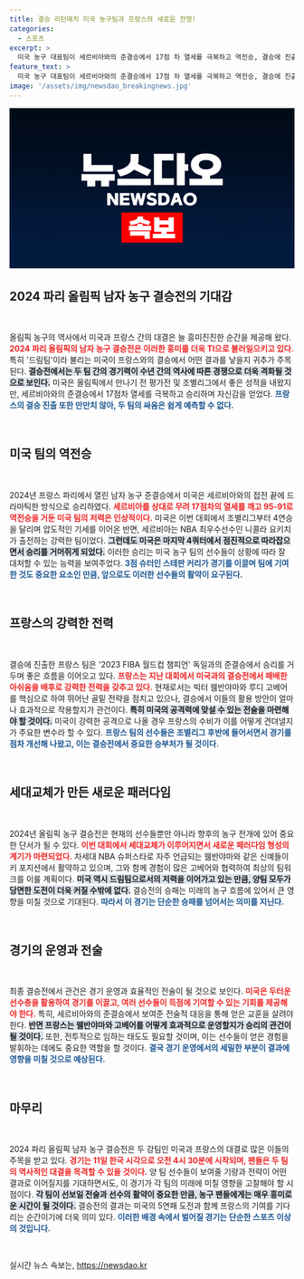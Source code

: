 ```yaml
---
title: 결승 리턴매치 미국 농구팀과 프랑스의 새로운 전쟁!
categories:
  - 스포츠
excerpt: >
  미국 농구 대표팀이 세르비아와의 준결승에서 17점 차 열세를 극복하고 역전승, 결승에 진출했다. 11일 파리에서 프랑스와의 운명을 걸고 대결할 예정이다. 드림팀의 5연패 도전과 홈팀의 반격, 관전 포인트가 가득하다!
feature_text: >
  미국 농구 대표팀이 세르비아와의 준결승에서 17점 차 열세를 극복하고 역전승, 결승에 진출했다. 11일 파리에서 프랑스와의 운명을 걸고 대결할 예정이다. 드림팀의 5연패 도전과 홈팀의 반격, 관전 포인트가 가득하다!
image: '/assets/img/newsdao_breakingnews.jpg'
---
```


<p><img src="/assets/img/newsdao_breakingnews.jpg" alt="ontimetimes 속보" /></p>

<h2 data-ke-size="size26">2024 파리 올림픽 남자 농구 결승전의 기대감</h2>

<p data-ke-size="size16">&nbsp;</p>

<p>올림픽 농구의 역사에서 미국과 프랑스 간의 대결은 늘 흥미진진한 순간을 제공해 왔다. <b><span style="color: #ee2323;">2024 파리 올림픽의 남자 농구 결승전은 이러한 흥미를 더욱 TI으로 불러일으키고 있다.</span></b> 특히 '드림팀'이라 불리는 미국이 프랑스와의 결승에서 어떤 결과를 낳을지 귀추가 주목된다. <b><span style="background-color: #21538527;">결승전에서는 두 팀 간의 경기력이 수년 간의 역사에 따른 경쟁으로 더욱 격화될 것으로 보인다.</span></b> 미국은 올림픽에서 만나기 전 평가전 및 조별리그에서 좋은 성적을 내왔지만, 세르비아와의 준결승에서 17점차 열세를 극복하고 승리하며 자신감을 얻었다. <b><span style="color: #1a5490;">프랑스의 결승 진출 또한 만만치 않아, 두 팀의 싸움은 쉽게 예측할 수 없다.</span></b></p>

<p data-ke-size="size16">&nbsp;</p>

<h2 data-ke-size="size26">미국 팀의 역전승</h2>

<p data-ke-size="size16">&nbsp;</p>

<p>2024년 프랑스 파리에서 열린 남자 농구 준결승에서 미국은 세르비아와의 접전 끝에 드라마틱한 방식으로 승리하였다. <b><span style="color: #ee2323;">세르비아를 상대로 무려 17점차의 열세를 깨고 95-91로 역전승을 거둔 미국 팀의 저력은 인상적이다.</span></b> 미국은 이번 대회에서 조별리그부터 4연승을 달리며 압도적인 기세를 이어온 반면, 세르비아는 NBA 최우수선수인 니콜라 요키치가 출전하는 강력한 팀이었다. <b><span style="background-color: #21538527;">그런데도 미국은 마지막 4쿼터에서 점진적으로 따라잡으면서 승리를 거머쥐게 되었다.</span></b> 이러한 승리는 미국 농구 팀의 선수들이 상황에 따라 잘 대처할 수 있는 능력을 보여주었다. <b><span style="color: #1a5490;">3점 슈터인 스테판 커리가 경기를 이끌며 팀에 기여한 것도 중요한 요소인 만큼, 앞으로도 이러한 선수들의 활약이 요구된다.</span></b></p>

<p data-ke-size="size16">&nbsp;</p>

<h2 data-ke-size="size26">프랑스의 강력한 전력</h2>

<p data-ke-size="size16">&nbsp;</p>

<p>결승에 진출한 프랑스 팀은 '2023 FIBA 월드컵 챔피언' 독일과의 준결승에서 승리를 거두며 좋은 흐름을 이어오고 있다. <b><span style="color: #ee2323;">프랑스는 지난 대회에서 미국과의 결승전에서 패배한 아쉬움을 배후로 강력한 전력을 갖추고 있다.</span></b> 현재로서는 빅터 웸반야마와 루디 고베어를 핵심으로 하여 뛰어난 골밑 전략을 점치고 있으나, 결승에서 이들의 활용 방안이 얼마나 효과적으로 작용할지가 관건이다. <b><span style="background-color: #21538527;">특히 미국의 공격력에 맞설 수 있는 전술을 마련해야 할 것이다.</span></b> 미국이 강력한 공격으로 나올 경우 프랑스의 수비가 이를 어떻게 견뎌낼지가 주요한 변수라 할 수 있다. <b><span style="color: #1a5490;">프랑스 팀의 선수들은 조별리그 후반에 들어서면서 경기를 점차 개선해 나왔고, 이는 결승전에서 중요한 승부처가 될 것이다.</span></b></p>

<p data-ke-size="size16">&nbsp;</p>

<h2 data-ke-size="size26">세대교체가 만든 새로운 패러다임</h2>

<p data-ke-size="size16">&nbsp;</p>

<p>2024년 올림픽 농구 결승전은 현재의 선수들뿐만 아니라 향후의 농구 전개에 있어 중요한 단서가 될 수 있다. <b><span style="color: #ee2323;">이번 대회에서 세대교체가 이루어지면서 새로운 패러다임 형성의 계기가 마련되었다.</span></b> 차세대 NBA 슈퍼스타로 자주 언급되는 웸반야마와 같은 신예들이 키 포지션에서 활약하고 있으며, 그와 함께 경험이 많은 고베어와 협력하여 최상의 팀워크를 이룰 계획이다. <b><span style="background-color: #21538527;">미국 역시 드림팀으로서의 저력을 이어가고 있는 만큼, 양팀 모두가 당면한 도전이 더욱 커질 수밖에 없다.</span></b> 결승전의 승패는 미래의 농구 흐름에 있어서 큰 영향을 미칠 것으로 기대된다. <b><span style="color: #1a5490;">따라서 이 경기는 단순한 승패를 넘어서는 의미를 지닌다.</span></b></p>

<p data-ke-size="size16">&nbsp;</p>

<h2 data-ke-size="size26">경기의 운영과 전술</h2>

<p data-ke-size="size16">&nbsp;</p>

<p>최종 결승전에서 관건은 경기 운영과 효율적인 전술이 될 것으로 보인다. <b><span style="color: #ee2323;">미국은 두터운 선수층을 활용하여 경기를 이끌고, 여러 선수들이 득점에 기여할 수 있는 기회를 제공해야 한다.</span></b> 특히, 세르비아와의 준결승에서 보여준 전술적 대응을 통해 얻은 교훈을 살려야 한다. <b><span style="background-color: #21538527;">반면 프랑스는 웸반야마와 고베어를 어떻게 효과적으로 운영할지가 승리의 관건이 될 것이다.</span></b> 또한, 전투적으로 임하는 태도도 필요할 것이며, 이는 선수들이 얻은 경험을 발휘하는 데에도 중요한 역할을 할 것이다. <b><span style="color: #1a5490;">결국 경기 운영에서의 세밀한 부분이 결과에 영향을 미칠 것으로 예상된다.</span></b></p>

<p data-ke-size="size16">&nbsp;</p>

<h2 data-ke-size="size26">마무리</h2>

<p data-ke-size="size16">&nbsp;</p>

<p>2024 파리 올림픽 남자 농구 결승전은 두 강팀인 미국과 프랑스의 대결로 많은 이들의 주목을 받고 있다. <b><span style="color: #ee2323;">경기는 11일 한국 시각으로 오전 4시 30분에 시작되며, 팬들은 두 팀의 역사적인 대결을 목격할 수 있을 것이다.</span></b> 양 팀 선수들이 보여줄 기량과 전략이 어떤 결과로 이어질지를 기대하면서도, 이 경기가 각 팀의 미래에 미칠 영향을 고찰해야 할 시점이다. <b><span style="background-color: #21538527;">각 팀이 선보일 전술과 선수의 활약이 중요한 만큼, 농구 팬들에게는 매우 흥미로운 시간이 될 것이다.</span></b> 결승전의 결과는 미국의 5연패 도전과 함께 프랑스의 기여를 기다리는 순간이기에 더욱 의미 있다. <b><span style="color: #1a5490;">이러한 배경 속에서 벌어질 경기는 단순한 스포츠 이상의 것입니다.</span></b></p>

<p data-ke-size="size16">&nbsp;</p>
실시간 뉴스 속보는, <a href="https://newsdao.kr" rel="dofollow">https://newsdao.kr</a>


